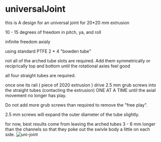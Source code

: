 # universalJoint

this is A design for an universal joint for 20*20 mm extrusion

10 - 15 degrees of freedom in pitch, ya, and roll

infinite freedom axialy

using standard PTFE 2 * 4 "bowden tube"

not all of the arched tube slots are required. Add them symmetrically or reciprically top and bottom until the rotational axies feel good

all four straight tubes are required.

once one its rail ( piece of 2020 extrusion ) drive 2.5 mm grub screws into the straight tubes (contacting the extrusion) ONE AT A TIME until the axial movement no longer has play.

Do not add more grub screws than required to remove the "free play".

2.5 mm screws will expand the outer diameter of the tube slightly.

for now, best results come from leaving the arched tubes 3 - 6 mm longer than the channels so that they poke out the swivle body a little on each side.
![uni-joint](https://user-images.githubusercontent.com/100145297/184498869-823d4667-9d0a-4f56-ab2e-2a6010429e76.png)
